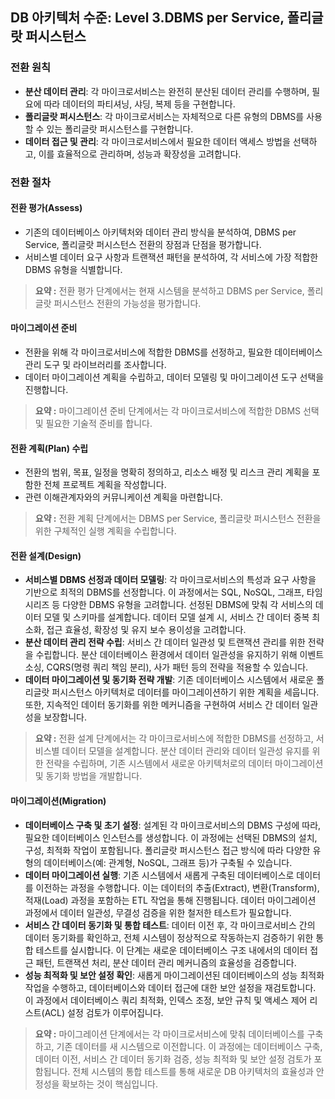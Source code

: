 ## DB 아키텍처 수준: Level 3.DBMS per Service, 폴리글랏 퍼시스턴스

### 전환 원칙
- **분산 데이터 관리**: 각 마이크로서비스는 완전히 분산된 데이터 관리를 수행하며, 필요에 따라 데이터의 파티셔닝, 샤딩, 복제 등을 구현합니다.
- **폴리글랏 퍼시스턴스**: 각 마이크로서비스는 자체적으로 다른 유형의 DBMS를 사용할 수 있는 폴리글랏 퍼시스턴스를 구현합니다.
- **데이터 접근 및 관리**: 각 마이크로서비스에서 필요한 데이터 액세스 방법을 선택하고, 이를 효율적으로 관리하며, 성능과 확장성을 고려합니다.

### 전환 절차
#### 전환 평가(Assess)
- 기존의 데이터베이스 아키텍처와 데이터 관리 방식을 분석하여, DBMS per Service, 폴리글랏 퍼시스턴스 전환의 장점과 단점을 평가합니다.
- 서비스별 데이터 요구 사항과 트랜잭션 패턴을 분석하여, 각 서비스에 가장 적합한 DBMS 유형을 식별합니다.

> **요약 :** 전환 평가 단계에서는 현재 시스템을 분석하고 DBMS per Service, 폴리글랏 퍼시스턴스 전환의 가능성을 평가합니다.

#### 마이그레이션 준비
- 전환을 위해 각 마이크로서비스에 적합한 DBMS를 선정하고, 필요한 데이터베이스 관리 도구 및 라이브러리를 조사합니다.
- 데이터 마이그레이션 계획을 수립하고, 데이터 모델링 및 마이그레이션 도구 선택을 진행합니다.

> **요약 :** 마이그레이션 준비 단계에서는 각 마이크로서비스에 적합한 DBMS 선택 및 필요한 기술적 준비를 합니다.

#### 전환 계획(Plan) 수립
- 전환의 범위, 목표, 일정을 명확히 정의하고, 리소스 배정 및 리스크 관리 계획을 포함한 전체 프로젝트 계획을 작성합니다.
- 관련 이해관계자와의 커뮤니케이션 계획을 마련합니다.

> **요약 :** 전환 계획 단계에서는 DBMS per Service, 폴리글랏 퍼시스턴스 전환을 위한 구체적인 실행 계획을 수립합니다.

#### 전환 설계(Design)
- **서비스별 DBMS 선정과 데이터 모델링**: 각 마이크로서비스의 특성과 요구 사항을 기반으로 최적의 DBMS를 선정합니다. 이 과정에서는 SQL, NoSQL, 그래프, 타임시리즈 등 다양한 DBMS 유형을 고려합니다. 선정된 DBMS에 맞춰 각 서비스의 데이터 모델 및 스키마를 설계합니다. 데이터 모델 설계 시, 서비스 간 데이터 중복 최소화, 접근 효율성, 확장성 및 유지 보수 용이성을 고려합니다.
- **분산 데이터 관리 전략 수립**: 서비스 간 데이터 일관성 및 트랜잭션 관리를 위한 전략을 수립합니다. 분산 데이터베이스 환경에서 데이터 일관성을 유지하기 위해 이벤트 소싱, CQRS(명령 쿼리 책임 분리), 사가 패턴 등의 전략을 적용할 수 있습니다.
- **데이터 마이그레이션 및 동기화 전략 개발**: 기존 데이터베이스 시스템에서 새로운 폴리글랏 퍼시스턴스 아키텍처로 데이터를 마이그레이션하기 위한 계획을 세웁니다. 또한, 지속적인 데이터 동기화를 위한 메커니즘을 구현하여 서비스 간 데이터 일관성을 보장합니다.

> **요약 :** 전환 설계 단계에서는 각 마이크로서비스에 적합한 DBMS를 선정하고, 서비스별 데이터 모델을 설계합니다. 분산 데이터 관리와 데이터 일관성 유지를 위한 전략을 수립하며, 기존 시스템에서 새로운 아키텍처로의 데이터 마이그레이션 및 동기화 방법을 개발합니다.

#### 마이그레이션(Migration)
- **데이터베이스 구축 및 초기 설정**: 설계된 각 마이크로서비스의 DBMS 구성에 따라, 필요한 데이터베이스 인스턴스를 생성합니다. 이 과정에는 선택된 DBMS의 설치, 구성, 최적화 작업이 포함됩니다. 폴리글랏 퍼시스턴스 접근 방식에 따라 다양한 유형의 데이터베이스(예: 관계형, NoSQL, 그래프 등)가 구축될 수 있습니다.
- **데이터 마이그레이션 실행**: 기존 시스템에서 새롭게 구축된 데이터베이스로 데이터를 이전하는 과정을 수행합니다. 이는 데이터의 추출(Extract), 변환(Transform), 적재(Load) 과정을 포함하는 ETL 작업을 통해 진행됩니다. 데이터 마이그레이션 과정에서 데이터 일관성, 무결성 검증을 위한 철저한 테스트가 필요합니다.
- **서비스 간 데이터 동기화 및 통합 테스트**: 데이터 이전 후, 각 마이크로서비스 간의 데이터 동기화를 확인하고, 전체 시스템이 정상적으로 작동하는지 검증하기 위한 통합 테스트를 실시합니다. 이 단계는 새로운 데이터베이스 구조 내에서의 데이터 접근 패턴, 트랜잭션 처리, 분산 데이터 관리 메커니즘의 효율성을 검증합니다.
- **성능 최적화 및 보안 설정 확인**: 새롭게 마이그레이션된 데이터베이스의 성능 최적화 작업을 수행하고, 데이터베이스와 데이터 접근에 대한 보안 설정을 재검토합니다. 이 과정에서 데이터베이스 쿼리 최적화, 인덱스 조정, 보안 규칙 및 액세스 제어 리스트(ACL) 설정 검토가 이루어집니다.

> **요약 :** 마이그레이션 단계에서는 각 마이크로서비스에 맞춰 데이터베이스를 구축하고, 기존 데이터를 새 시스템으로 이전합니다. 이 과정에는 데이터베이스 구축, 데이터 이전, 서비스 간 데이터 동기화 검증, 성능 최적화 및 보안 설정 검토가 포함됩니다. 전체 시스템의 통합 테스트를 통해 새로운 DB 아키텍처의 효율성과 안정성을 확보하는 것이 핵심입니다.
